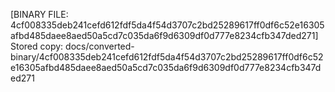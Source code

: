 [BINARY FILE: 4cf008335deb241cefd612fdf5da4f54d3707c2bd25289617ff0df6c52e16305afbd485daee8aed50a5cd7c035da6f9d6309df0d777e8234cfb347ded271]
Stored copy: docs/converted-binary/4cf008335deb241cefd612fdf5da4f54d3707c2bd25289617ff0df6c52e16305afbd485daee8aed50a5cd7c035da6f9d6309df0d777e8234cfb347ded271
